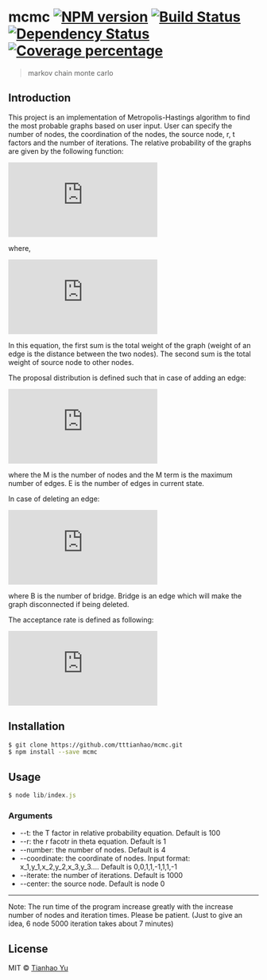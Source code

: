 # mcmc [![NPM version][npm-image]][npm-url] [![Build Status][travis-image]][travis-url] [![Dependency Status][daviddm-image]][daviddm-url] [![Coverage percentage][coveralls-image]][coveralls-url]
> markov chain monte carlo

## Introduction

This project is an implementation of Metropolis-Hastings algorithm to find the most probable graphs based on user input. User can specify the number of nodes, the coordination of the nodes, the source node, r, t factors and the number of iterations. The relative probability of the graphs are given by the following function:

![](http://latex.codecogs.com/gif.latex?f%20%28%20%5C%7B%20s_i%20%2C%20X_i%20%5C%7D%2C%20%5C%7Bs_j%20%2C%20X_j%5C%7D%29%20%3D%20e%5E%7B-%28%5Ctheta%28s_j%2CX_j%29%20-%20%5Ctheta%28s_i%2CX_i%29%29/T%7D)

where,

![](http://latex.codecogs.com/gif.latex?%5Ctheta%28s_i%2CX_i%29%20%3D%20r%5Csum_e%20w_e&plus;%5Csum_k%5EM%20%5Csum_%7Be%20%5Cin%20p_%7Bs_i%20k%7D%7D%20w_e)

In this equation, the first sum is the total weight of the graph (weight of an edge is the distance between the two nodes). The second sum is the total weight of source node to other nodes.

The proposal distribution is defined such that in case of adding an edge:

![](http://latex.codecogs.com/gif.latex?q%28j%7Ci%29%20%3D%20%5Cfrac%7B1%7D%7B%5Cfrac%7BM%28M-1%29%7D%7B2%7D-E%7D)

where the M is the number of nodes and the M term is the maximum number of edges. E is the number of edges in current state.

In case of deleting an edge:

![](http://latex.codecogs.com/gif.latex?q%28j%7Ci%29%20%3D%20%5Cfrac%7B1%7D%7BE%20-B%7D)

where B is the number of bridge. Bridge is an edge which will make the graph disconnected if being deleted.

The acceptance rate is defined as following:

![](http://latex.codecogs.com/gif.latex?A%20%3D%20min%5C%7B%201%2C%20%5Cfrac%7B%5Cpi%20%28x_j%29%20q%28x_i%7Cx_j%29%7D%7B%5Cpi%20%28x_i%29q%28x_j%7Cx_i%29%7D%20%5C%7D)

## Installation

```sh
$ git clone https://github.com/tttianhao/mcmc.git
$ npm install --save mcmc
```

## Usage

```js
$ node lib/index.js
```

### Arguments

* --t: the T factor in relative probability equation. Default is 100
* --r: the r facotr in theta equation. Default is 1
* --number: the number of nodes. Default is 4
* --coordinate: the coordinate of nodes. Input format: x_1,y_1,x_2,y_2,x_3,y_3.... Default is 0,0,1,1,-1,1,1,-1
* --iterate: the number of iterations. Default is 1000
* --center: the source node. Default is node 0

--------

Note: The run time of the program increase greatly with the increase number of nodes and iteration times. Please be patient. (Just to give an idea, 6 node 5000 iteration takes about 7 minutes)

## License

MIT © [Tianhao Yu]()


[npm-image]: https://badge.fury.io/js/mcmc.svg
[npm-url]: https://npmjs.org/package/mcmc
[travis-image]: https://travis-ci.org/tttianhao/mcmc.svg?branch=master
[travis-url]: https://travis-ci.org/tttianhao/mcmc
[daviddm-image]: https://david-dm.org/tttianhao/mcmc.svg?theme=shields.io
[daviddm-url]: https://david-dm.org/tttianhao/mcmc
[coveralls-image]: https://coveralls.io/repos/tttianhao/mcmc/badge.svg
[coveralls-url]: https://coveralls.io/r/tttianhao/mcmc
